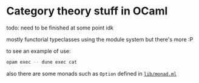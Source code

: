 # Category theory stuff in OCaml

todo: need to be finished at some point idk

mostly functorial typeclasses using the module system but there's more :P

to see an example of use:

```sh
opam exec -- dune exec cat
```

also there are some monads such as `Option` defined in [`lib/monad.ml`](./lib/monad.ml)
